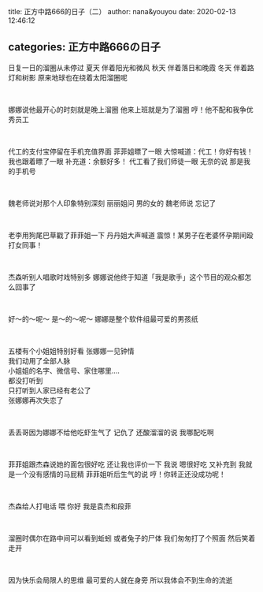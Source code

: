 title: 正方中路666的日子（二）
author: nana&youyou
date: 2020-02-13 12:46:12

categories: 正方中路666の日子
---
日复一日的溜圈从未停过
夏天 伴着阳光和微风
秋天 伴着落日和晚霞
冬天 伴着路灯和树影
原来地球也在绕着太阳溜圈呢<!--more-->

<br/>

娜娜说他最开心的时刻就是晚上溜圈
他来上班就是为了溜圈
哼！他不配和我争优秀员工

<br/>

代工的支付宝停留在手机充值界面
菲菲姐瞟了一眼 大惊喊道：代工！你好有钱！
我也跟着瞟了一眼 补充道：余额好多！
代工看了我们师徒一眼 无奈的说 那是我的手机号

<br/>

魏老师说对那个人印象特别深刻
丽丽姐问 男的女的
魏老师说 忘记了

<br/>

老李用狗尾巴草戳了菲菲姐一下
丹丹姐大声喊道
震惊！某男子在老婆怀孕期间殴打女同事！

<br/>

杰森听别人唱歌时戏特别多
娜娜说他终于知道「我是歌手」这个节目的观众都怎么回事了

<br/>

好～的～呢～
是～的～呢～
娜娜是整个软件组最可爱的男孩纸

<br/>

五楼有个小姐姐特别好看 张娜娜一见钟情<br>我们动用了全部人脉<br>小姐姐的名字、微信号、家住哪里....<br>都没打听到<br>只打听到人家已经有老公了<br>张娜娜再次失恋了

<br>

丢丢哥因为娜娜不给他吃虾生气了
记仇了
还酸溜溜的说 我哪配吃啊

<br/>

菲菲姐跟杰森说她的面包很好吃
还让我也评价一下
我说 嗯很好吃
又补充到 我就是一个没有感情的马屁精
菲菲姐听后生气的说 
哼！你转正还没成功呢！

<br/>

杰森给人打电话
喂 你好 我是袁杰和段菲

<br/>

溜圈时偶尔在路中间可以看到蚯蚓
或者兔子的尸体
我们匆匆打了个照面
然后笑着走开

<br/>

因为快乐会局限人的思维
最可爱的人就在身旁
所以我体会不到生命的流逝